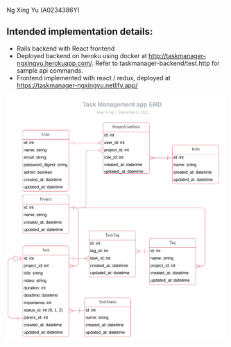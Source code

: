 Ng Xing Yu (A0234386Y)
## Intended implementation details:
-	Rails backend with React frontend
-	Deployed backend on heroku using docker at http://taskmanager-ngxingyu.herokuapp.com/. Refer to taskmanager-backend/test.http for sample api commands.
-	Frontend implemented with react / redux, deployed at https://taskmanager-ngxingyu.netlify.app/


![](https://raw.githubusercontent.com/ngxingyu/taskmanager/main/taskmanager-backend/ERD.svg?token=ADAYHMH2XB4BETFDVZG7UZTBW36T4)
